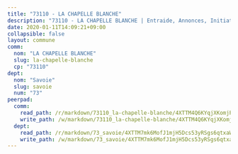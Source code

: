 ```yaml
---
title: "73110 - LA CHAPELLE BLANCHE"
description: "73110 - LA CHAPELLE BLANCHE | Entraide, Annonces, Initiatives"
date: 2020-01-11T14:09:21+09:00
collapsible: false
layout: commune
comm:
  nom: "LA CHAPELLE BLANCHE"
  slug: la-chapelle-blanche
  cp: "73110"
dept:
  nom: "Savoie"
  slug: savoie
  num: "73"
peerpad:
  comm:
    read_path: /r/markdown/73110_la-chapelle-blanche/4XTTM4Q6KYqjXKomjPhDjCr974gmsxWK3FoPfFZe6G8YW6rAc
    write_path: /w/markdown/73110_la-chapelle-blanche/4XTTM4Q6KYqjXKomjPhDjCr974gmsxWK3FoPfFZe6G8YW6rAc-K3TgTmwsM5twwbhnrjnHmmMmLX2G1z1124gFhV9vnK5ak5MUUs8VQfxyMJHdaXVoX9oGh5hroha9R1AaWZsPaT4LJpVTq1ajhm3qAuzdGCW1rdEwdGMXcN6metPu42kWcTbMmuon
  dept:
    read_path: /r/markdown/73_savoie/4XTTM7mk6MofJ1mjH5Dcs53yRSgs6qtxaWYjKD54ttqHGEMur
    write_path: /w/markdown/73_savoie/4XTTM7mk6MofJ1mjH5Dcs53yRSgs6qtxaWYjKD54ttqHGEMur-K3TgTorsK1WLw8S2EgnkoX8tJEgZgam6ANhvqrVqNfiz9fX8kbMKu5AF1rqzXyxMRZgoVPrb5EERe3PeBhqF1SBfP5G1PJnvsDUF2LQSxevobpkDM4djQDebTYoo6Yx53thenJpY
---
```


